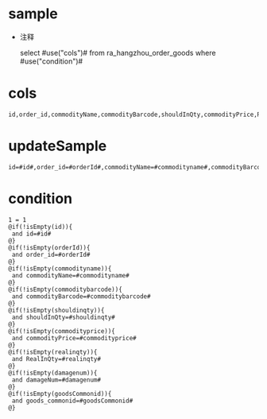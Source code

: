sample
===
* 注释

	select #use("cols")# from ra_hangzhou_order_goods  where  #use("condition")#

cols
===
	id,order_id,commodityName,commodityBarcode,shouldInQty,commodityPrice,RealInQty,damageNum,goods_commonid

updateSample
===
	
	id=#id#,order_id=#orderId#,commodityName=#commodityname#,commodityBarcode=#commoditybarcode#,shouldInQty=#shouldinqty#,commodityPrice=#commodityprice#,RealInQty=#realinqty#,damageNum=#damagenum#,goods_commonid=#goodsCommonid#

condition
===

	1 = 1  
	@if(!isEmpty(id)){
	 and id=#id#
	@}
	@if(!isEmpty(orderId)){
	 and order_id=#orderId#
	@}
	@if(!isEmpty(commodityname)){
	 and commodityName=#commodityname#
	@}
	@if(!isEmpty(commoditybarcode)){
	 and commodityBarcode=#commoditybarcode#
	@}
	@if(!isEmpty(shouldinqty)){
	 and shouldInQty=#shouldinqty#
	@}
	@if(!isEmpty(commodityprice)){
	 and commodityPrice=#commodityprice#
	@}
	@if(!isEmpty(realinqty)){
	 and RealInQty=#realinqty#
	@}
	@if(!isEmpty(damagenum)){
	 and damageNum=#damagenum#
	@}
	@if(!isEmpty(goodsCommonid)){
	 and goods_commonid=#goodsCommonid#
	@}
	
	